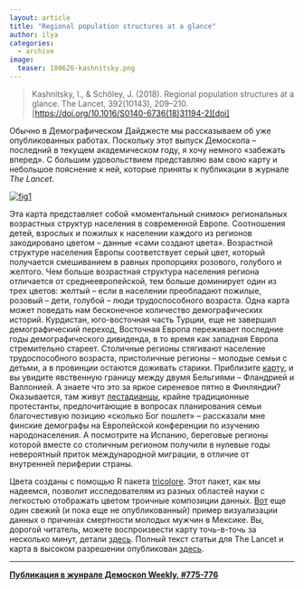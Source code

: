 ```yaml
---
layout: article
title: "Regional population structures at a glance"
author: ilya
categories: 
  - archive
image:
  teaser: 180626-kashnitsky.png
---
```


> Kashnitsky, I., & Schöley, J. (2018). Regional population structures at a glance. The Lancet, 392(10143), 209–210. [https://doi.org/10.1016/S0140-6736(18)31194-2][doi]

Обычно в Демографическом Дайджесте мы рассказываем об уже опубликованных работах. Поскольку этот выпуск Демоскопа – последний в текущем академическом году, я хочу немного «забежать вперед». С большим удовольствием представляю вам свою карту и небольшое пояснение к ней, которые приняты к публикации в журнале *The Lancet*.


[![fig1][f1]][f1]  

Эта карта представляет собой «моментальный снимок» региональных возрастных структур населения в современной Европе. Соотношения детей, взрослых и пожилых к населении каждого из регионов закодировано цветом – данные «сами создают цвета». Возрастной структуре населения Европы соответствует серый цвет, который получается смешиванием в равных пропорциях розового, голубого и желтого. Чем больше возрастная структура населения региона отличается от среднеевропейской, тем больше доминирует один из трех цветов: желтый – если в населении преобладают пожилые, розовый – дети, голубой – люди трудоспособного возраста. Одна карта может поведать нам бесконечное количество демографических историй. Курдистан, юго-восточная часть Турции, еще не завершил демографический переход, Восточная Европа переживает последние годы демографического дивиденда, в то время как западная Европа стремительно стареет. Столичные регионы стягивают население трудоспособного возраста, пристоличные регионы – молодые семьи с детьми, а в провинции остаются доживать старики. Приблизите [карту][map], и вы увидите явственную границу между двумя Бельгиями – Фландрией и Валлонией. А знаете что это за яркое сиреневое пятно в Финляндии? Оказывается, там живут [лестадианцы][lest], крайне традиционные протестанты, предпочитающие в вопросах планирования семьи благочестивую позицию «сколько Бог пошлет» – рассказали мне финские демографы на Европейской конференции по изучению народонаселения. А посмотрите на Испанию, береговые регионы которой вместе со столичным регионом получили в нулевые годы невероятный приток международной миграции, в отличие от внутренней периферии страны.

Цвета созданы с помощью R пакета [tricolore][tric]. Этот пакет, как мы надеемся, позволит исследователям из разных областей науки с легкостью отображать цветом троичные композиции данных. [Вот][geof] еще один свежий (и пока еще не опубликованный) пример визуализации данных о причинах смертности молодых мужчин в Мексике. Вы, дорогой читатель, можете воспроизвести карту точь-в-точь за несколько минут, детали [здесь][git]. Полный текст статьи для The Lancet и карта в высоком разрешении опубликован [здесь][osf].

[f1]: /dem-digest/images/2018/775-fig-02.png


[doi]: https://doi.org/10.1016/S0140-6736(18)31194-2
[map]: https://osf.io/e24nx/
[lest]: https://ru.wikipedia.org/wiki/%D0%9B%D0%B5%D1%81%D1%82%D0%B0%D0%B4%D0%B8%D0%B0%D0%BD%D1%81%D1%82%D0%B2%D0%BE
[tric]: https://github.com/jschoeley/tricolore
[geof]: https://github.com/ikashnitsky/demres-2018-geofacet
[git]: https://github.com/ikashnitsky/the-lancet-2018
[osf]: https://osf.io/zac5x/

***
**[Публикация в жунрале Демоскоп Weekly, #775-776](http://demoscope.ru/weekly/2018/0775/digest02.php)**  
